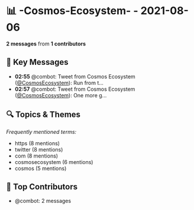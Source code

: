 # 📊 -Cosmos-Ecosystem- - 2021-08-06
**2 messages** from **1 contributors**

## 💬 Key Messages
- **02:55** @combot: Tweet from Cosmos Ecosystem ([@CosmosEcosystem](https://twitter.com/CosmosEcosystem)):
Run from t...
- **02:57** @combot: Tweet from Cosmos Ecosystem ([@CosmosEcosystem](https://twitter.com/CosmosEcosystem)):
One more g...

## 🔍 Topics & Themes
*Frequently mentioned terms:*
- https (8 mentions)
- twitter (8 mentions)
- com (8 mentions)
- cosmosecosystem (6 mentions)
- cosmos (5 mentions)

## 👥 Top Contributors
- @combot: 2 messages